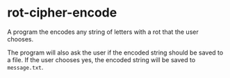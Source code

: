 # rot-cipher-encode
A program the encodes any string of letters with a rot that the user chooses.

The program will also ask the user if the encoded string should be saved to a file. If the user chooses yes, the encoded string will be saved to `message.txt`.
